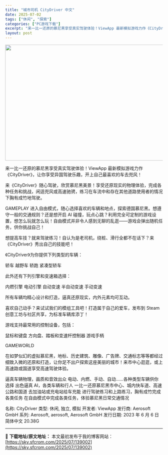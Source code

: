 ```yaml
---
title: "城市司机 CityDriver 中文"
date: 2025-07-02
tags: ["休闲", "探索"]
categories: ["PC游戏下载"]
excerpt: "来一比一还原的慕尼黑享受真实驾驶体验！ViewApp 最新模拟游戏力作《CityDriver》，让你享受异国驾驶乐趣，开上自己最喜欢的车去兜风！ 来《CityDriver》随心驾驶，欣赏慕尼黑美景！享受还原现实的物理体验，完成各种任务和挑战，闲适兜风或高速驰骋，练习在车流中和存在其他道路使用者的情况&hellip;"
layout: post
---
```


<img class="aligncenter size-full wp-image-139003" src="https://sky.sfcrom.com/wp-content/uploads/2025/07/2025070202070353.webp" alt="" width="660" height="370" />

来一比一还原的慕尼黑享受真实驾驶体验！ViewApp 最新模拟游戏力作《CityDriver》，让你享受异国驾驶乐趣，开上自己最喜欢的车去兜风！

来《CityDriver》随心驾驶，欣赏慕尼黑美景！享受还原现实的物理体验，完成各种任务和挑战，闲适兜风或高速驰骋，练习在车流中和存在其他道路使用者的情况下胸有成竹地驾驶。

GAMEPLAY
进入自由模式，随心选择喜欢的车辆和地点，探索德国慕尼黑。想遵守一般的交通规则？还是想开启 AI 碰撞，玩点心跳？利用完全可定制的游戏设置，想怎么玩就怎么玩！自由模式并非令人感到无聊的乱逛——游戏会弹出随机任务，供你挑战自己！

想提高车技？就来驾驶练习！自认为是老司机，绕桩、滑行全都不在话下？来《CityDriver》秀出自己的技能吧！

《CityDriver》为你提供下列类型的车辆：

轿车
越野车
轿跑
紧凑型轿车

此外还有下列引擎和变速箱选择：

内燃引擎
电动引擎
自动变速
半自动变速
手动变速

所有车辆均精心设计和打造，逼真还原现实，内外元素均可互动。

喜欢自己动手？来试试我们的模组工具吧！打造属于自己的爱车，发布到 Steam 创意工坊与社区共享，为标准车辆库添丁！

游戏支持最常用的控制设备，包括：

鼠标和键盘
方向盘、踏板和变速杆控制器
游戏手柄

GAMEWORLD

在如梦似幻的虚拟慕尼黑，地标、历史建筑、雕像、广告牌、交通标志等等都经过细致入微的还原和打造，让你足不出户探索这座美丽的城市！来市中心逛逛，或上高速路或国道享受高速驾驶体验。

逼真车辆物理，画质和音效出众
电动、内燃、手动、自动……各种类型车辆供你选择
出色逼真 AI，各类车辆和行人
一比一还原慕尼黑市中心、城内快车道、高速公路和国道
去加油站或充电站给车充能
进行驾驶练习和上路练习，胸有成竹完成各类任务
在自由模式中完成各类任务，体验慕尼黑日常交通情况

名称: CityDriver
类型: 休闲, 独立, 模拟
开发者: ViewApp
发行商: Aerosoft GmbH
系列: Aerosoft, aerosoft, Aerosoft GmbH
发行日期: 2023 年 6 月 6 日
简体中文
20.38G

---
📖 **下载地址/原文地址：** 本文最初发布于我的博客网站：[https://sky.sfcrom.com/2025/07/139002](https://sky.sfcrom.com/2025/07/139002)
